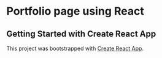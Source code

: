 # Portfolio page using React

## Getting Started with Create React App

This project was bootstrapped with [Create React App](https://github.com/facebook/create-react-app).
